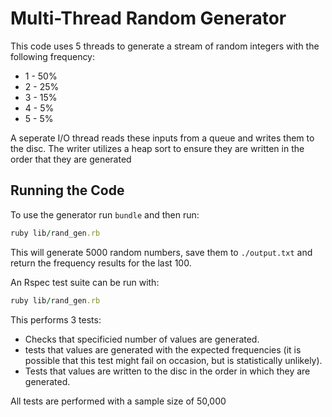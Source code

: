 # Multi-Thread Random Generator 

This code uses 5 threads to generate a stream of random integers with the following frequency:
* 1 - 50%
* 2 - 25%
* 3 - 15%
* 4 - 5%
* 5 - 5%

A seperate I/O thread reads these inputs from a queue and writes them to the disc. The writer utilizes a heap sort to ensure they are written in the order that they are generated 

## Running the Code
To use the generator run ``bundle`` and then run: 
```ruby
ruby lib/rand_gen.rb 
```
This will generate 5000 random numbers, save them to ``./output.txt``
and return the frequency results for the last 100. 

An Rspec test suite can be run with: 
```ruby
ruby lib/rand_gen.rb 
```
This performs 3 tests: 
* Checks that specificied number of values are generated. 
* tests that values are generated with the expected frequencies (it is possible that this test might fail on occasion, but is statistically unlikely).
* Tests that values are written to the disc in the order in which they are generated. 

All tests are performed with a sample size of 50,000
